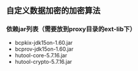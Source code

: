 ## 自定义数据加密的加密算法

### 依赖jar列表（需要放到proxy目录的ext-lib下）
- bcpkix-jdk15on-1.60.jar
- bcprov-jdk15on-1.60.jar
- hutool-core-5.7.16.jar
- hutool-crypto-5.7.16.jar
